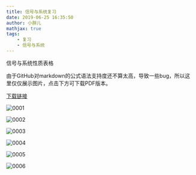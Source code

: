 ```yaml
---
title: 信号与系统复习
date: 2019-06-25 16:35:50
author: 小胖儿
mathjax: true
tags:
    - 复习
    - 信号与系统
---
```

 信号与系统性质表格


由于GitHub对markdown的公式语法支持度还不算太高，导致一些bug，所以这里仅仅展示图片，点击下方可下载PDF版本。

<!-- more -->

<a href="https://pangyuworld.github.io///assets/连续时间傅里叶级数性质.pdf" type="download">下载链接</a>



![0001](/assets/0001-1561620821438.jpg)

![0002](/assets/0002-1561620821439.jpg)

![0003](/assets/0003-1561620821439.jpg)

![0004](/assets/0004-1561620821439.jpg)

![0005](/assets/0005.jpg)

![0006](/assets/0006.jpg)